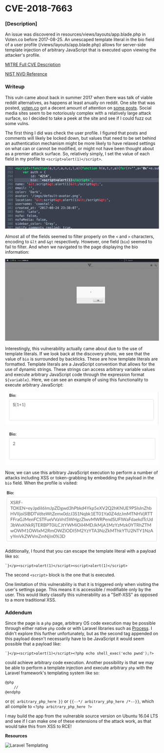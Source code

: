 # CVE-2018-7663

### [Description]

An issue was discovered in resources/views/layouts/app.blade.php in
Voten.co before 2017-08-25. An unescaped template literal in the bio
field of a user profile (/views/layouts/app.blade.php) allows for
server-side template injection of arbitrary JavaScript that is
executed upon viewing the attacker's profile.

[MITRE Full CVE Description](https://cve.mitre.org/cgi-bin/cvename.cgi?name=CVE-2018-7663)

[NIST NVD Reference](https://nvd.nist.gov/vuln/detail/CVE-2018-7663)

### Writeup

This vuln came about back in summer 2017 when there was talk of viable reddit alternatives, as happens at least anually on reddit. One site that was posted, [voten.co](https://www.voten.co) got a decent amount of attention on [some posts](https://www.reddit.com/r/programming/comments/6vqjwy/the_code_that_powers_voten_an_opensource_realtime/). Social media sites seem to be notoriously complex with a relatively large attack surface, so I decided to take a peek at the site and see if I could fuzz out some vulns.

The first thing I did was check the user profile. I figured that posts and comments will likely be locked down, but values that need to be set behind an authentication mechanism might be more likely to have relaxed settings on what can or cannot be modified, or might not have been thought about as a premier attack surface. So, relatively simply, I set the value of each field in my profile to `<script>alert(1)</script>`.

![discovery](img/discovery.png)

Almost all of the fields seemed to filter properly on the `<` and `>` characters, encoding to `&lt` and `&gt` respectively. However, one field (`bio`) seemed to fail to filter. And when we navigated to the page displaying the bio information:

![alert-pop](img/alert-pop.png)

Interestingly, this vulnerability actually came about due to the use of template literals. If we look back at the discovery photo, we see that the value of `bio` is surrounded by backticks. These are how template literals are formatted. Template literals are a JavaScript convention that allows for the use of dynamic strings. These strings can access arbitrary variable values and execute arbitrary JavaScript code through the expression format `${variable}`. Here, we can see an example of using this functionality to execute arbitrary JavaScript:

![arbitrary-exec-1](img/arbitrary-exec-1.png)

![arbitrary-exec-2](img/arbitrary-exec-2.png)

Now, we can use this arbitrary JavaScript execution to perform a number of attacks including XSS or token-grabbing by embedding the payload in the `bio` field. When the profile is visited:

![xcsrf-token](img/xcsrf-token.png)

Additionally, I found that you can escape the template literal with a payload like so:

```
`}</p><script>alert(1)</script><script>alert(1)</script>
```

The second `<script>` block is the one that is executed.

One limitation of this vulnerability is that it is triggered only when visiting the user's settings page. This means it is accessible / modifiable only by the user. This would likely classify this vulnerability as a "Self-XSS" as opposed to a more traditional XSS.

### Addendum

Since the page is a `php` page, arbitrary OS code execution may be possible through either native `php` code or with Laravel libraries such as [Process](http://symfony.com/doc/current/components/process.html). I didn't explore this further unfortunately, but as the second tag appended on this payload doesn't necessarily have to be JavaScript it would seem possible that a payload like:

```
`}</p><script>alert(1)</script><?php echo shell_exec('echo pwnd');?>
```

could achieve arbitrary code execution. Another possibility is that we may be able to perform a template injection and execute arbitrary `php` with the Laravel framework's templating system like so:

```
@php
    //
@endphp
```

or `@{ arbitrary_php_here }}` or `{{--*/ arbitrary_php_here /*--}}`, which all compile to `<?php arbitrary_php_here ?>`

I may build the app from the vulnerable source version on Ubuntu 16.04 LTS and see if I can make one of these extensions of the attack work, as that would take this from XSS to RCE!


**Resources**

![Laravel Templating](https://stackoverflow.com/questions/31087937/php-code-inside-laravel-5-blade-template)

